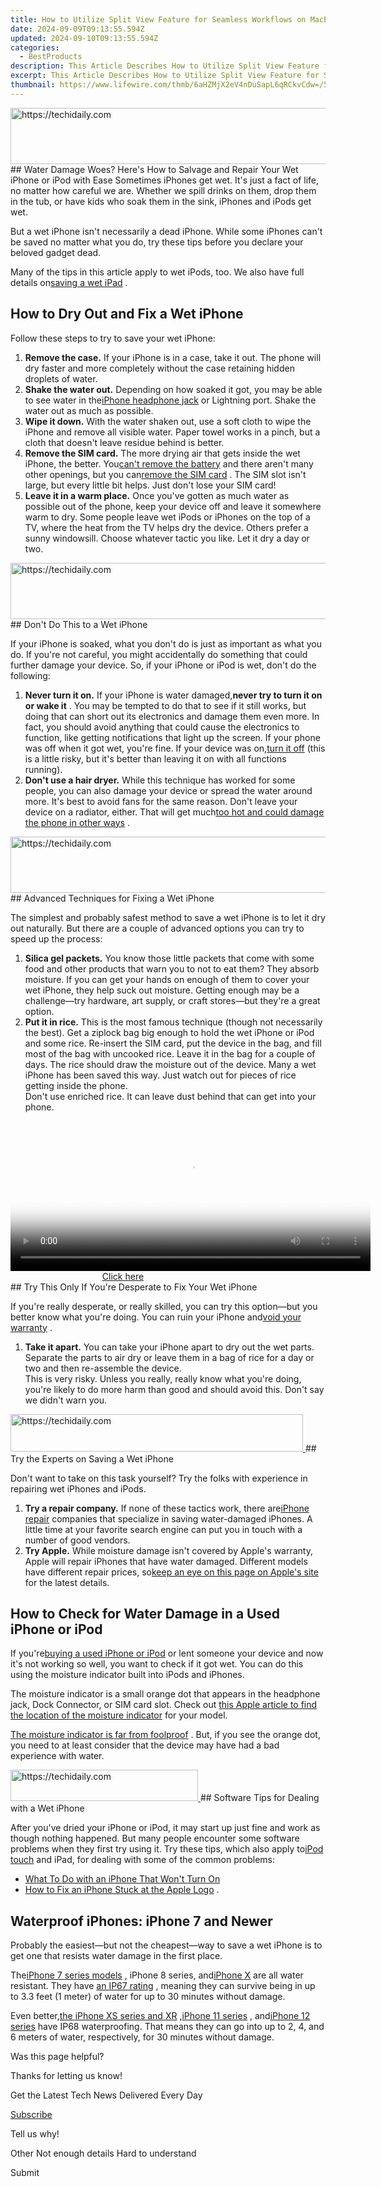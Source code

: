 ```yaml
---
title: How to Utilize Split View Feature for Seamless Workflows on MacBook Air
date: 2024-09-09T09:13:55.594Z
updated: 2024-09-10T09:13:55.594Z
categories:
  - BestProducts
description: This Article Describes How to Utilize Split View Feature for Seamless Workflows on MacBook Air
excerpt: This Article Describes How to Utilize Split View Feature for Seamless Workflows on MacBook Air
thumbnail: https://www.lifewire.com/thmb/6aHZMjX2eV4nDuSapL6qRCkvCdw=/540x405/filters:no_upscale():max_bytes(150000):strip_icc():format(webp)/003_how-to-do-split-screen-on-a-macbook-air-d085becc70464af4af4070b3b8db178d-631783f126f64fd6a33eeb512e8fd927.jpg
---
```


<!-- affiliate ads begin -->
<a href="https://united.elfm.net/c/5597632/2139563/4704" target="_top" id="2139563">
  <img src="//a.impactradius-go.com/display-ad/4704-2139563" border="0" alt="https://techidaily.com" width="728" height="90"/>
</a>
<img height="0" width="0" src="https://united.elfm.net/i/5597632/2139563/4704" style="position:absolute;visibility:hidden;" border="0" />
<!-- affiliate ads end -->
## Water Damage Woes? Here's How to Salvage and Repair Your Wet iPhone or iPod with Ease
 Sometimes iPhones get wet. It's just a fact of life, no matter how careful we are. Whether we spill drinks on them, drop them in the tub, or have kids who soak them in the sink, iPhones and iPods get wet.

 But a wet iPhone isn't necessarily a dead iPhone. While some iPhones can't be saved no matter what you do, try these tips before you declare your beloved gadget dead.

 Many of the tips in this article apply to wet iPods, too. We also have full details on[saving a wet iPad](https://www.lifewire.com/save-wet-ipad-4128943) .

## How to Dry Out and Fix a Wet iPhone

 Follow these steps to try to save your wet iPhone:

1. **Remove the case.** If your iPhone is in a case, take it out. The phone will dry faster and more completely without the case retaining hidden droplets of water.
2. **Shake the water out.** Depending on how soaked it got, you may be able to see water in the[iPhone headphone jack](https://www.lifewire.com/fix-iphone-headphone-jack-2000273) or Lightning port. Shake the water out as much as possible.
3. **Wipe it down.** With the water shaken out, use a soft cloth to wipe the iPhone and remove all visible water. Paper towel works in a pinch, but a cloth that doesn't leave residue behind is better.
4. **Remove the SIM card.** The more drying air that gets inside the wet iPhone, the better. You[can't remove the battery](https://www.lifewire.com/how-long-do-ipod-batteries-last-2000142) and there aren't many other openings, but you can[remove the SIM card](https://www.lifewire.com/what-is-iphone-sim-card-2000363) . The SIM slot isn't large, but every little bit helps. Just don't lose your SIM card!
5. **Leave it in a warm place.** Once you've gotten as much water as possible out of the phone, keep your device off and leave it somewhere warm to dry. Some people leave wet iPods or iPhones on the top of a TV, where the heat from the TV helps dry the device. Others prefer a sunny windowsill. Choose whatever tactic you like. Let it dry a day or two.

<!-- affiliate ads begin -->
<a href="https://zebaoaffiliateprogram.pxf.io/c/5597632/2137974/21526" target="_top" id="2137974">
  <img src="//a.impactradius-go.com/display-ad/21526-2137974" border="0" alt="https://techidaily.com" width="728" height="90"/>
</a>
<img height="0" width="0" src="https://zebaoaffiliateprogram.pxf.io/i/5597632/2137974/21526" style="position:absolute;visibility:hidden;" border="0" />
<!-- affiliate ads end -->
## Don't Do This to a Wet iPhone

 If your iPhone is soaked, what you don't do is just as important as what you do. If you're not careful, you might accidentally do something that could further damage your device. So, if your iPhone or iPod is wet, don't do the following:

1. **Never turn it on.** If your iPhone is water damaged,**never try to turn it on or wake it** . You may be tempted to do that to see if it still works, but doing that can short out its electronics and damage them even more. In fact, you should avoid anything that could cause the electronics to function, like getting notifications that light up the screen. If your phone was off when it got wet, you're fine. If your device was on,[turn it off](https://www.lifewire.com/turn-off-your-iphone-2000114) (this is a little risky, but it's better than leaving it on with all functions running).
2. **Don't use a hair dryer.** While this technique has worked for some people, you can also damage your device or spread the water around more. It's best to avoid fans for the same reason. Don't leave your device on a radiator, either. That will get much[too hot and could damage the phone in other ways](https://www.lifewire.com/red-iphone-battery-icon-help-2000272) .

<!-- affiliate ads begin -->
<a href="https://appsumo.8odi.net/c/5597632/2130873/7443" target="_top" id="2130873">
  <img src="//a.impactradius-go.com/display-ad/7443-2130873" border="0" alt="https://techidaily.com" width="600" height="90"/>
</a>
<img height="0" width="0" src="https://appsumo.8odi.net/i/5597632/2130873/7443" style="position:absolute;visibility:hidden;" border="0" />
<!-- affiliate ads end -->
## Advanced Techniques for Fixing a Wet iPhone

 The simplest and probably safest method to save a wet iPhone is to let it dry out naturally. But there are a couple of advanced options you can try to speed up the process:

1. **Silica gel packets.** You know those little packets that come with some food and other products that warn you to not to eat them? They absorb moisture. If you can get your hands on enough of them to cover your wet iPhone, they help suck out moisture. Getting enough may be a challenge—try hardware, art supply, or craft stores—but they're a great option.
2. **Put it in rice.** This is the most famous technique (though not necessarily the best). Get a ziplock bag big enough to hold the wet iPhone or iPod and some rice. Re-insert the SIM card, put the device in the bag, and fill most of the bag with uncooked rice. Leave it in the bag for a couple of days. The rice should draw the moisture out of the device. Many a wet iPhone has been saved this way. Just watch out for pieces of rice getting inside the phone.  
 Don't use enriched rice. It can leave dust behind that can get into your phone.

<!-- affiliate ads begin -->
<span id="1982456">
					<video width="576" height="240" style="cursor:pointer"
           poster="//a.impactradius-go.com/display-clicktoplayimage/1982456.png"
           onclick="if(!this.playClicked){this.play();this.setAttribute('controls',true);this.playClicked=true;}">
	   <source src="//a.impactradius-go.com/display-ad/22993-1982456">
	   <img src="//a.impactradius-go.com/display-clicktoplayimage/1982456.png" style="border: none; height: 100%; width: 100%; object-fit: contain">
	</video>
	<div style="width:360px;text-align:center"><a href="javascript:window.open(decodeURIComponent('https%3A%2F%2Fhomestyler.sjv.io%2Fc%2F5597632%2F1982456%2F22993'), '_blank');void(0);">Click here</a></div>
</span>
<img height="0" width="0" src="https://imp.pxf.io/i/5597632/1982456/22993" style="position:absolute;visibility:hidden;" border="0" />
<!-- affiliate ads end -->
## Try This Only If You're Desperate to Fix Your Wet iPhone

 If you're really desperate, or really skilled, you can try this option—but you better know what you're doing. You can ruin your iPhone and[void your warranty](https://www.lifewire.com/iphone-warranty-plus-applecare-1999284) .

1. **Take it apart.** You can take your iPhone apart to dry out the wet parts. Separate the parts to air dry or leave them in a bag of rice for a day or two and then re-assemble the device.  
 This is very risky. Unless you really, really know what you're doing, you're likely to do more harm than good and should avoid this. Don't say we didn't warn you.

<!-- affiliate ads begin -->
<a href="https://aligracehair.sjv.io/c/5597632/2135374/19272" target="_top" id="2135374">
  <img src="//a.impactradius-go.com/display-ad/19272-2135374" border="0" alt="https://techidaily.com" width="468" height="60"/>
</a>
<img height="0" width="0" src="https://aligracehair.sjv.io/i/5597632/2135374/19272" style="position:absolute;visibility:hidden;" border="0" />
<!-- affiliate ads end -->
## Try the Experts on Saving a Wet iPhone

 Don't want to take on this task yourself? Try the folks with experience in repairing wet iPhones and iPods.

1. **Try a repair company.** If none of these tactics work, there are[iPhone repair](https://www.lifewire.com/repair-options-cracked-iphone-screen-2000276) companies that specialize in saving water-damaged iPhones. A little time at your favorite search engine can put you in touch with a number of good vendors.
2. **Try Apple.**  While moisture damage isn't covered by Apple's warranty, Apple will repair iPhones that have water damaged. Different models have different repair prices, so[keep an eye on this page on Apple's site](https://support.apple.com/iphone/repair) for the latest details.

## How to Check for Water Damage in a Used iPhone or iPod

 If you're[buying a used iPhone or iPod](https://www.lifewire.com/check-if-used-iphone-is-stolen-1999376) or lent someone your device and now it's not working so well, you want to check if it got wet. You can do this using the moisture indicator built into iPods and iPhones.

 The moisture indicator is a small orange dot that appears in the headphone jack, Dock Connector, or SIM card slot. Check out [this Apple article to find the location of the moisture indicator](https://support.apple.com/en-us/109350) for your model.

[The moisture indicator is far from foolproof](https://www.cnet.com/tech/tech-industry/apple-settles-iphone-water-damage-lawsuit-for-53m/) . But, if you see the orange dot, you need to at least consider that the device may have had a bad experience with water.

<!-- affiliate ads begin -->
<a href="https://25home.pxf.io/c/5597632/2123474/16836" target="_top" id="2123474">
  <img src="//a.impactradius-go.com/display-ad/16836-2123474" border="0" alt="https://techidaily.com" width="300" height="50"/>
</a>
<img height="0" width="0" src="https://25home.pxf.io/i/5597632/2123474/16836" style="position:absolute;visibility:hidden;" border="0" />
<!-- affiliate ads end -->
## Software Tips for Dealing with a Wet iPhone

 After you've dried your iPhone or iPod, it may start up just fine and work as though nothing happened. But many people encounter some software problems when they first try using it. Try these tips, which also apply to[iPod touch](https://www.lifewire.com/ipod-touch-everything-to-know-1999772) and iPad, for dealing with some of the common problems:

* [What To Do with an iPhone That Won't Turn On](https://www.lifewire.com/what-to-do-when-your-iphone-wont-turn-on-2000281)
* [How to Fix an iPhone Stuck at the Apple Logo](https://www.lifewire.com/how-to-fix-an-iphone-stuck-on-the-apple-logo-2000268) .

## Waterproof iPhones: iPhone 7 and Newer

 Probably the easiest—but not the cheapest—way to save a wet iPhone is to get one that resists water damage in the first place.

 The[iPhone 7 series models](https://www.lifewire.com/best-iphones-4045605) , iPhone 8 series, and[iPhone X](https://www.lifewire.com/iphone-x-4150706) are all water resistant. They have [an IP67 rating](http://www.trustedreviews.com/opinions/what-is-ip68-ip-ratings-explained) , meaning they can survive being in up to 3.3 feet (1 meter) of water for up to 30 minutes without damage.

 Even better,[the iPhone XS series and XR](https://www.lifewire.com/iphone-xs-xs-max-and-xr-4175281) ,[iPhone 11 series](https://www.lifewire.com/iphone-11-vs-iphone-11-pro-4770054) , and[iPhone 12 series](https://www.lifewire.com/iphone-12-news-5078515) have IP68 waterproofing. That means they can go into up to 2, 4, and 6 meters of water, respectively, for 30 minutes without damage.

Was this page helpful?

Thanks for letting us know!

 Get the Latest Tech News Delivered Every Day

[Subscribe](https://www.lifewire.com/#)

Tell us why!

 Other  Not enough details  Hard to understand

 Submit

<ins class="adsbygoogle"
     style="display:block"
     data-ad-format="autorelaxed"
     data-ad-client="ca-pub-7571918770474297"
     data-ad-slot="1223367746"></ins>



<ins class="adsbygoogle"
     style="display:block"
     data-ad-client="ca-pub-7571918770474297"
     data-ad-slot="8358498916"
     data-ad-format="auto"
     data-full-width-responsive="true"></ins>


